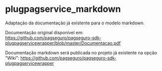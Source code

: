 # plugpagservice_markdown

Adaptação da documentação já existente para o modelo markdown.

Documentação original disponível em:
https://github.com/pagseguro/pagseguro-sdk-plugpagservicewrapper/blob/master/Documentacao.pdf

Documentação markdown será publicada no projeto já existente na opção "Wiki":
https://github.com/pagseguro/pagseguro-sdk-plugpagservicewrapper
